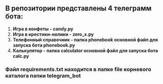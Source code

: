 ## В репозитории представлены 4 телеграмм бота:
1. **Игра в конфеты - candy.py**
2. **Игра в крестики-нолики - zero_x.py**
3. **Телефонный справочник - папка phonebook основной файл для запуска бота phonebook.py**
4. **Калькулятор - папка calculator основной файл для запуска бота calc.py**

### Файл requirements.txt находится в папке file корневого каталога папки telegram_bot